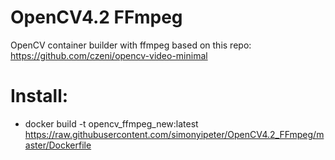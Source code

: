 # OpenCV4.2 FFmpeg
OpenCV container builder with ffmpeg based on this repo:
https://github.com/czeni/opencv-video-minimal

# Install:
- docker build -t opencv_ffmpeg_new:latest https://raw.githubusercontent.com/simonyipeter/OpenCV4.2_FFmpeg/master/Dockerfile
